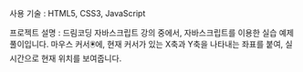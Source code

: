 사용 기술 : HTML5, CSS3, JavaScript

프로젝트 설명 : 드림코딩 자바스크립트 강의 중에서, 자바스크립트를 이용한 실습 예제 풀이입니다.
마우스 커서🖲️에, 현재 커서가 있는 X축과 Y축을 나타내는 좌표를 붙여, 실시간으로 현재 위치를 보여줍니다.
